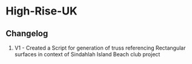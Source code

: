 # High-Rise-UK
## Changelog
1. V1 - Created a Script for generation of truss referencing Rectangular surfaces in context of Sindahlah Island Beach club project 
